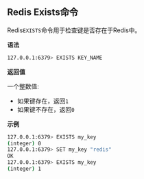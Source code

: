## Redis Exists命令

Redis`EXISTS`命令用于检查键是否存在于Redis中。

**语法**

```bash
127.0.0.1:6379> EXISTS KEY_NAME
```

**返回值**

一个整数值:

* 如果键存在，返回`1`
* 如果键不存在，返回`0`

**示例**

```bash
127.0.0.1:6379> EXISTS my_key
(integer) 0
127.0.0.1:6379> SET my_key "redis"
OK
127.0.0.1:6379> EXISTS my_key
(integer) 1
```
